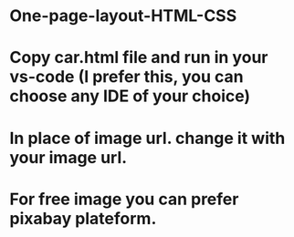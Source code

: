 # One-page-layout-HTML-CSS

# Copy car.html file and run in your vs-code (I prefer this, you can choose any IDE of your choice)

# In place of image url. change it with your image url.

# For free image you can prefer pixabay plateform.

